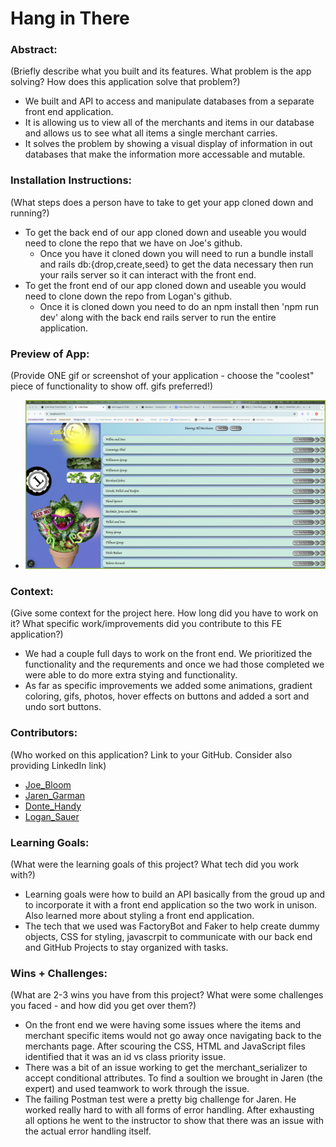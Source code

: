 
# Hang in There  

### Abstract:
(Briefly describe what you built and its features. What problem is the app solving? How does this application solve that problem?)
  - We built and API to access and manipulate databases from a separate front end application.
  - It is allowing us to view all of the merchants and items in our database and allows us to see what all items a single merchant carries.
  - It solves the problem by showing a visual display of information in out databases that make the information more accessable and mutable.

### Installation Instructions:
(What steps does a person have to take to get your app cloned down and running?)
  - To get the back end of our app cloned down and useable you would need to clone the repo that we have on Joe's github. 
    - Once you have it cloned down you will need to run a bundle install and rails db:{drop,create,seed} to get the data necessary then run your rails server so it can interact with the front end. 
  - To get the front end of our app cloned down and useable you would need to clone down the repo from Logan's github.
    - Once it is cloned down you need to do an npm install then 'npm run dev' along with the back end rails server to run the entire application.

### Preview of App:
(Provide ONE gif or screenshot of your application - choose the "coolest" piece of functionality to show off. gifs preferred!)
  - ![Main Webpage](assets/Webpage.png)

### Context:
(Give some context for the project here. How long did you have to work on it? What specific work/improvements did you contribute to this FE application?)
- We had a couple full days to work on the front end. We prioritized the functionality and the requrements and once we had those completed we were able to do more extra stying and functionality.
- As far as specific improvements we added some animations, gradient coloring, gifs, photos, hover effects on buttons and added a sort and undo sort buttons. 

### Contributors:
(Who worked on this application? Link to your GitHub. Consider also providing LinkedIn link)
- [Joe_Bloom](https://www.linkedin.com/in/josephsbloom/)
- [Jaren_Garman](https://linkedin.com/in/jarengarman)
- [Donte_Handy](https://www.linkedin.com/in/dontehandy/)
- [Logan_Sauer](https://www.linkedin.com/in/ldsauer/)

### Learning Goals:
(What were the learning goals of this project? What tech did you work with?)
- Learning goals were how to build an API basically from the groud up and to incorporate it with a front end application so the two work in unison. Also learned more about styling a front end application. 
- The tech that we used was FactoryBot and Faker to help create dummy objects, CSS for styling, javascrpit to communicate with our back end and GitHub Projects to stay organized with tasks. 

### Wins + Challenges:
(What are 2-3 wins you have from this project? What were some challenges you faced - and how did you get over them?)
- On the front end we were having some issues where the items and merchant specific items would not go away once navigating back to the merchants page. After scouring the CSS, HTML and JavaScript files identified that it was an id vs class priority issue. 
- There was a bit of an issue working to get the merchant_serializer to accept conditional attributes. To find a soultion we brought in Jaren (the expert) and used teamwork to work through the issue. 
- The failing Postman test were a pretty big challenge for Jaren. He worked really hard to with all forms of error handling. After exhausting all options he went to the instructor to show that there was an issue with the actual error handling itself. 
